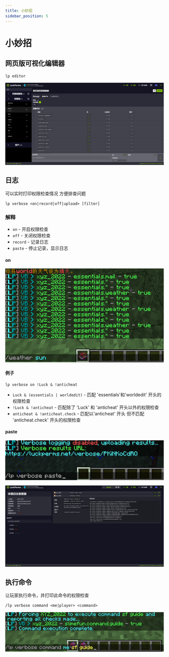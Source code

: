 ```yaml
---
title: 小妙招
sidebar_position: 5
---
```


# 小妙招

## 网页版可视化编辑器
```
lp editor
```

![](_images/editor.png)

## 日志

可以实时打印权限检查情况 方便排查问题

```
lp verbose <on|record|off|upload> [filter]
```

### 解释

- `on` - 开启权限检查
- `off` - 关闭权限检查
- `record` - 记录日志
- `paste` - 停止记录，显示日志

#### on

![](_images/on.png)

#### 例子

```
lp verbose on !Luck & !anticheat
```

- `Luck & (essentials | worldedit)` - 匹配 'essentials'和'worldedit' 开头的权限检查
- `!Luck & !anticheat` - 匹配除了 'Luck' 和 'anticheat' 开头以外的权限检查
- `anticheat & !anticheat.check` - 匹配以'anticheat' 开头 但不匹配 'anticheat.check' 开头的权限检查

#### paste
![](_images/paste-1.png)

![](_images/paste-2.png)

## 执行命令

让玩家执行命令，并打印此命令的权限检查

```
/lp verbose command <me|player> <command>
```

![](_images/command.png)
